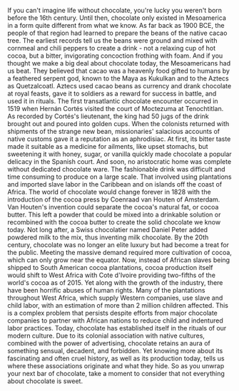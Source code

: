 If you can't imagine life without chocolate, you're lucky you weren't born before the 16th century. Until then, chocolate only existed in Mesoamerica in a form quite different  from what we know. As far back as 1900 BCE, the people of that region had learned to prepare the beans of the native cacao tree. The earliest records tell us the beans were ground and mixed with cornmeal and chili peppers to create a drink - not a relaxing cup of hot cocoa, but a bitter, invigorating concoction frothing with foam. And if you thought we make a big deal about chocolate today, the Mesoamericans had us beat. They believed that cacao was a heavenly food gifted to humans by a feathered serpent god, known to the Maya as Kukulkan and to the Aztecs as Quetzalcoatl. Aztecs used cacao beans as currency and drank chocolate at royal feasts, gave it to soldiers as a reward for success in battle, and used it in rituals. The first transatlantic chocolate encounter occurred in 1519 when Hernán Cortés visited the court of Moctezuma at Tenochtitlan. As recorded by Cortés's lieutenant, the king had 50 jugs of the drink brought out and poured into golden cups. When the colonists returned with shipments of the strange new bean, missionaries' salacious accounts of native customs gave it a reputation as an aphrodisiac. At first, its bitter taste made it suitable as a medicine for ailments, like upset stomachs, but sweetening it with honey, sugar, or vanilla quickly made chocolate a popular delicacy in the Spanish court. And soon, no aristocratic home was complete without dedicated chocolate ware. The fashionable drink was difficult and time consuming to produce on a large scale. That involved using plantations and imported slave labor in the Caribbean and  on islands off the coast of Africa. The world of chocolate would change forever in 1828 with the introduction of the cocoa press by Coenraad van Houten of Amsterdam. Van Houten's invention could separate the cocoa's natural fat, or cocoa butter. This left a powder that could be mixed into a drinkable solution or recombined with the cocoa butter to create the solid chocolate we know today. Not long after, a Swiss chocolatier named Daniel Peter added powdered milk to the mix, thus inventing milk chocolate. By the 20th century, chocolate was no longer an elite luxury but had become a treat for the public. Meeting the massive demand required more cultivation of cocoa, which can only grow near the equator. Now, instead of African slaves  being shipped to South American cocoa plantations, cocoa production itself would shift to West Africa with Cote d'Ivoire providing two-fifths of the world's cocoa as of 2015. Yet along with the growth of the industry, there have been horrific abuses of human rights. Many of the plantations throughout West Africa, which supply Western companies, use slave and child labor, with an estimation of more than 2 million children affected. This is a complex problem that persists despite efforts from major chocolate companies to partner with African nations to reduce child  and indentured labor practices. Today, chocolate has established itself in the rituals of our modern culture. Due to its colonial association with native cultures, combined with the power of advertising, chocolate retains an aura of something sensual, decadent, and forbidden. Yet knowing more about its fascinating and often cruel history, as well as its production today, tells us where  these associations originate and what they hide. So as you unwrap  your next bar of chocolate, take a moment to consider that not everything about chocolate is sweet. 